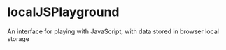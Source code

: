 # localJSPlayground
An interface for playing with JavaScript, with data stored in browser local storage
